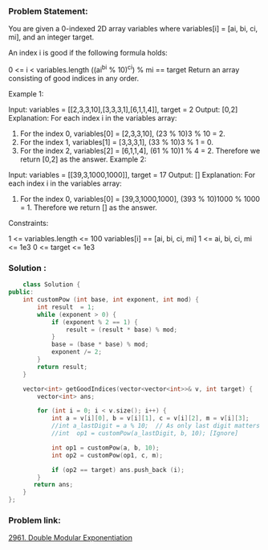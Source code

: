 ### Problem Statement:
You are given a 0-indexed 2D array variables where variables[i] = [ai, bi, ci, mi], and an integer target.

An index i is good if the following formula holds:

0 <= i < variables.length
((ai<sup>bi</sup> % 10)<sup>ci</sup>) % mi == target
Return an array consisting of good indices in any order.

 

Example 1:

Input: variables = [[2,3,3,10],[3,3,3,1],[6,1,1,4]], target = 2
Output: [0,2]
Explanation: For each index i in the variables array:
1) For the index 0, variables[0] = [2,3,3,10], (23 % 10)3 % 10 = 2.
2) For the index 1, variables[1] = [3,3,3,1], (33 % 10)3 % 1 = 0.
3) For the index 2, variables[2] = [6,1,1,4], (61 % 10)1 % 4 = 2.
Therefore we return [0,2] as the answer.
Example 2:

Input: variables = [[39,3,1000,1000]], target = 17
Output: []
Explanation: For each index i in the variables array:
1) For the index 0, variables[0] = [39,3,1000,1000], (393 % 10)1000 % 1000 = 1.
Therefore we return [] as the answer.
 

Constraints:

1 <= variables.length <= 100
variables[i] == [ai, bi, ci, mi]
1 <= ai, bi, ci, mi <= 1e3
0 <= target <= 1e3


### Solution :
```c++
    class Solution {
public:
    int customPow (int base, int exponent, int mod) {
        int result  = 1;
        while (exponent > 0) {
            if (exponent % 2 == 1) {
                result = (result * base) % mod;
            }
            base = (base * base) % mod;
            exponent /= 2;
        }
        return result;
    }

    vector<int> getGoodIndices(vector<vector<int>>& v, int target) {
        vector<int> ans;

        for (int i = 0; i < v.size(); i++) {
            int a = v[i][0], b = v[i][1], c = v[i][2], m = v[i][3];
            //int a_lastDigit = a % 10;  // As only last digit matters for op1 
            //int  op1 = customPow(a_lastDigit, b, 10); [Ignore]

            int op1 = customPow(a, b, 10);
            int op2 = customPow(op1, c, m);

            if (op2 == target) ans.push_back (i);
        }
       return ans;
    }
};
```

### Problem link:
[2961. Double Modular Exponentiation](https://leetcode.com/problems/double-modular-exponentiation/)